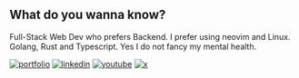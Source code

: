## What do you wanna know?
Full-Stack Web Dev who prefers Backend. I prefer using neovim and Linux.
Golang, Rust and Typescript. Yes I do not fancy my mental health.

[![portfolio](https://img.shields.io/badge/portfolio-000?style=for-the-badge&logo=vercel&logoColor=white)](https://yolenodev.vercel.app/) [![linkedin](https://img.shields.io/badge/linkedin-0A66C2?style=for-the-badge&logo=linkedin&logoColor=white)](https://www.linkedin.com/in/brownson-esiti) [![youtube](https://img.shields.io/badge/youtube-FF0000?style=for-the-badge&logo=youtube&logoColor=white)](https://youtube.com/@yolenodev) [![x](https://img.shields.io/badge/X-000000?style=for-the-badge&logo=x&logoColor=white)](https://x.com/yolenodev)
